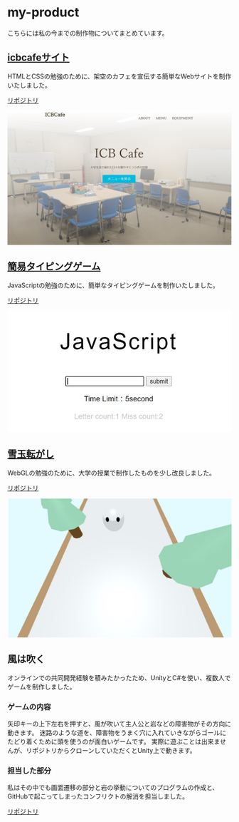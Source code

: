 # my-product

こちらには私の今までの制作物についてまとめています。

## [icbcafeサイト](https://chamcham10324.github.io/icbcafe.github.io/)
HTMLとCSSの勉強のために、架空のカフェを宣伝する簡単なWebサイトを制作いたしました。

[リポジトリ](https://github.com/chamcham10324/icbcafe.github.io)

![icbcafe-screenshot1](https://github.com/chamcham10324/my-product/blob/images/ICBCafe_screenshot1.jpg)

## [簡易タイピングゲーム](https://chamcham10324.github.io/typingTrialJS/)
JavaScriptの勉強のために、簡単なタイピングゲームを制作いたしました。

[リポジトリ](https://github.com/chamcham10324/typingTrialJS)

![typing-game-screenshot1](https://github.com/chamcham10324/my-product/blob/images/typingGame_screenshot1.jpg)

## [雪玉転がし](https://chamcham10324.github.io/rolling-snowball/)
WebGLの勉強のために、大学の授業で制作したものを少し改良しました。

[リポジトリ](https://github.com/chamcham10324/rolling-snowball)

![snowball-rolling-screenshot1](https://github.com/chamcham10324/my-product/blob/images/rollingsnowball_screenshot1.jpg)

## 風は吹く
オンラインでの共同開発経験を積みたかったため、UnityとC#を使い、複数人でゲームを制作しました。

### ゲームの内容
矢印キーの上下左右を押すと、風が吹いて主人公と岩などの障害物がその方向に動きます。
迷路のような道を、障害物をうまく穴に入れていきながらゴールにたどり着くために頭を使うのが面白いゲームです。
実際に遊ぶことは出来ませんが、リポジトリからクローンしていただくとUnity上で動きます。

### 担当した部分
私はその中でも画面遷移の部分と岩の挙動についてのプログラムの作成と、GitHubで起こってしまったコンフリクトの解消を担当しました。

[リポジトリ](https://github.com/chamcham10324/RigOnlineHackathon-TeamE)
